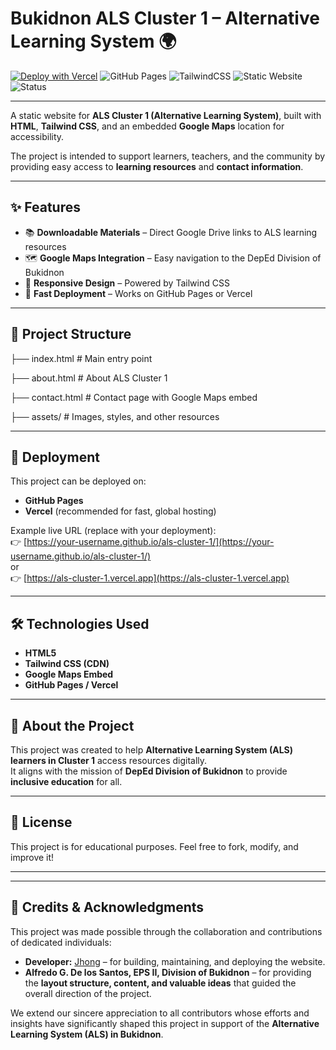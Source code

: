 # Bukidnon ALS Cluster 1 – Alternative Learning System 🌍  

[![Deploy with Vercel](https://vercel.com/button)](https://vercel.com/new)
![GitHub Pages](https://img.shields.io/badge/GitHub%20Pages-Deployed-2ea44f?logo=github)
![TailwindCSS](https://img.shields.io/badge/TailwindCSS-CDN-38B2AC?logo=tailwind-css&logoColor=white)
![Static Website](https://img.shields.io/badge/Type-Static%20Website-blue)
![Status](https://img.shields.io/badge/Status-In%20Development-orange)

---

A static website for **ALS Cluster 1 (Alternative Learning System)**, built with **HTML**, **Tailwind CSS**, and an embedded **Google Maps** location for accessibility.  

The project is intended to support learners, teachers, and the community by providing easy access to **learning resources** and **contact information**.

---

## ✨ Features
- 📚 **Downloadable Materials** – Direct Google Drive links to ALS learning resources  
- 🗺 **Google Maps Integration** – Easy navigation to the DepEd Division of Bukidnon  
- 🎨 **Responsive Design** – Powered by Tailwind CSS  
- 🚀 **Fast Deployment** – Works on GitHub Pages or Vercel  

---

## 📂 Project Structure
├── index.html # Main entry point  

├── about.html # About ALS Cluster 1  

├── contact.html # Contact page with Google Maps embed  

├── assets/ # Images, styles, and other resources  

---

## 🚀 Deployment
This project can be deployed on:
- **GitHub Pages**  
- **Vercel** (recommended for fast, global hosting)

Example live URL (replace with your deployment):  
👉 [https://your-username.github.io/als-cluster-1/](https://your-username.github.io/als-cluster-1/)  
or  
👉 [https://als-cluster-1.vercel.app](https://als-cluster-1.vercel.app)

---

## 🛠️ Technologies Used
- **HTML5**
- **Tailwind CSS (CDN)**
- **Google Maps Embed**
- **GitHub Pages / Vercel**

---

## 📌 About the Project
This project was created to help **Alternative Learning System (ALS) learners in Cluster 1** access resources digitally.  
It aligns with the mission of **DepEd Division of Bukidnon** to provide **inclusive education** for all.

---

## 📜 License
This project is for educational purposes. Feel free to fork, modify, and improve it!  

---

---

## 🙏 Credits & Acknowledgments  

This project was made possible through the collaboration and contributions of dedicated individuals:  

- **Developer:** [Jhong](https://github.com/JustJhong609) – for building, maintaining, and deploying the website.  
- **Alfredo G. De los Santos, EPS II, Division of Bukidnon** – for providing the **layout structure, content, and valuable ideas** that guided the overall direction of the project.  

We extend our sincere appreciation to all contributors whose efforts and insights have significantly shaped this project in support of the **Alternative Learning System (ALS) in Bukidnon**.  

